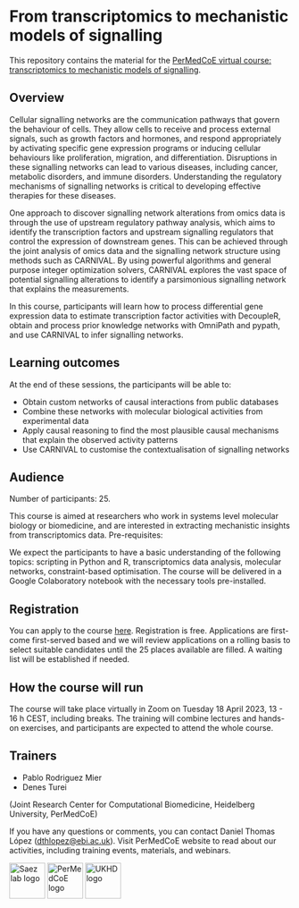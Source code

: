 # From transcriptomics to mechanistic models of signalling

This repository contains the material for the [PerMedCoE virtual course: transcriptomics to mechanistic models of signalling](https://permedcoe.eu/training/virtual-course-from-transcriptomics-to-mechanistic-models-of-signalling/).

## Overview

Cellular signalling networks are the communication pathways that govern the behaviour of cells. They allow cells to receive and process external signals, such as growth factors and hormones, and respond appropriately by activating specific gene expression programs or inducing cellular behaviours like proliferation, migration, and differentiation. Disruptions in these signalling networks can lead to various diseases, including cancer, metabolic disorders, and immune disorders. Understanding the regulatory mechanisms of signalling networks is critical to developing effective therapies for these diseases.

One approach to discover signalling network alterations from omics data is through the use of upstream regulatory pathway analysis, which aims to identify the transcription factors and upstream signalling regulators that control the expression of downstream genes. This can be achieved through the joint analysis of omics data and the signalling network structure using methods such as CARNIVAL. By using powerful algorithms and general purpose integer optimization solvers, CARNIVAL explores the vast space of potential signalling alterations to identify a parsimonious signalling network that explains the measurements.

In this course, participants will learn how to process differential gene expression data to estimate transcription factor activities with DecoupleR, obtain and process prior knowledge networks with OmniPath and pypath, and use CARNIVAL to infer signalling networks.

## Learning outcomes
At the end of these sessions, the participants will be able to:

- Obtain custom networks of causal interactions from public databases
- Combine these networks with molecular biological activities from experimental data
- Apply causal reasoning to find the most plausible causal mechanisms that explain the observed activity patterns
- Use CARNIVAL to customise the contextualisation of signalling networks

## Audience
Number of participants: 25.

This course is aimed at researchers who work in systems level molecular biology or biomedicine, and are interested in extracting mechanistic insights from transcriptomics data. Pre-requisites:

We expect the participants to have a basic understanding of the following topics: scripting in Python and R, transcriptomics data analysis, molecular networks, constraint-based optimisation.
The course will be delivered in a Google Colaboratory notebook with the necessary tools pre-installed.

## Registration
You can apply to the course [here](https://www.eventsforce.net/embl/frontend/reg/thome.csp?pageID=57622&eventID=94&traceRedir=2). Registration is free. Applications are first-come first-served based and we will review applications on a rolling basis to select suitable candidates until the 25 places available are filled. A waiting list will be established if needed.

## How the course will run
The course will take place virtually in Zoom on Tuesday 18 April 2023, 13 - 16 h CEST, including breaks. The training will combine lectures and hands-on exercises, and participants are expected to attend the whole course.

## Trainers
- Pablo Rodriguez Mier
- Denes Turei

(Joint Research Center for Computational Biomedicine, Heidelberg University, PerMedCoE)


If you have any questions or comments, you can contact Daniel Thomas López (dthlopez@ebi.ac.uk).
Visit PerMedCoE website to read about our activities, including training events, materials, and webinars.

<img src="https://raw.githubusercontent.com/saezlab/.github/main/profile/logos/saezlab.png" alt="Saez lab logo" height="64px" style="height:64px; width:auto"> <img src="https://lcsb-biocore.github.io/COBREXA.jl/stable/assets/permedcoe.svg" alt="PerMedCoE logo" height="64px" style="height:64px; width:auto"> <img src="https://www.klinikum.uni-heidelberg.de/typo3conf/ext/site_ukhd/Resources/Public/Images/Logo_ukhd_de.svg" alt="UKHD logo" height="64px" style="height:64px; width:auto">  
